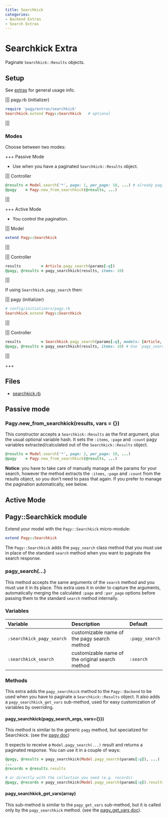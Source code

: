 ```yaml
---
title: Searchkick
categories:
- Backend Extras
- Search Extras
---
```

# Searchkick Extra

Paginate `Searchkick::Results` objects.

## Setup

See [extras](/docs/extras.md) for general usage info.

||| pagy.rb (initializer)
```ruby
require 'pagy/extras/searchkick'
Searchkick.extend Pagy::Searchkick   # optional
```
|||


### Modes

Choose between two modes: 

+++ Passive Mode

* Use when you have a paginated `Searchkick::Results` object.

||| Controller
```ruby
@results = Model.search('*', page: 1, per_page: 10, ...) # already paginated
@pagy    = Pagy.new_from_searchkick(@results, ...)
```
|||

+++ Active Mode

* You control the pagination.

||| Model
```ruby
extend Pagy::Searchkick
```
|||


||| Controller
```ruby
results         = Article.pagy_search(params[:q])
@pagy, @results = pagy_searchkick(results, items: 10)
```
|||


If using `Searchkick.pagy_search` then:

||| pagy (initializer)
```ruby
# config/initializers/pagy.rb
Searchkick.extend Pagy::Searchkick
```
|||

||| Controller
```ruby
results         = Searchkick.pagy_search(params[:q], models: [Article, Categories])
@pagy, @results = pagy_searchkick(results, items: 10) # Use `pagy_search` in place of `search`:
```
|||


+++


## Files

- [searchkick.rb](https://github.com/ddnexus/pagy/blob/master/lib/pagy/extras/searchkick.rb)

## Passive mode

### Pagy.new_from_searchkick(results, vars = {})

This constructor accepts a `Searchkick::Results` as the first argument, plus the usual optional variable hash. It sets the `:items`, `:page` and `:count` pagy variables extracted/calculated out of the `Searchkick::Results` object.

```ruby
@results = Model.search('*', page: 2, per_page: 10, ...)
@pagy    = Pagy.new_from_searchkick(@results, ...)
```

**Notice**: you have to take care of manually manage all the params for your search, however the method extracts the `:items`, `:page` and `:count` from the results object, so you don't need to pass that again. If you prefer to manage the pagination automatically, see below.

## Active Mode

## Pagy::Searchkick module

Extend your model with the `Pagy::Searchkick` micro-module:

```ruby
extend Pagy::Searchkick
```

The `Pagy::Searchkick` adds the `pagy_search` class method that you must use in place of the standard `search` method when you want to paginate the search response.

### pagy_search(...)

This method accepts the same arguments of the `search` method and you must use it in its place. This extra uses it in order to capture the arguments, automatically merging the calculated `:page` and `:per_page` options before passing them to the standard `search` method internally.

### Variables

| Variable                  | Description                                     | Default        |
|:--------------------------|:------------------------------------------------|:---------------|
| `:searchkick_pagy_search` | customizable name of the pagy search method     | `:pagy_search` |
| `:searchkick_search`      | customizable name of the original search method | `:search`      |

### Methods

This extra adds the `pagy_searchkick` method to the `Pagy::Backend` to be used when you have to paginate a `Searchkick::Results` object. It also adds a `pagy_searchkick_get_vars` sub-method, used for easy customization of variables by overriding.

#### pagy_searchkick(pagy_search_args, vars={}})

This method is similar to the generic `pagy` method, but specialized for Searchkick. (see the [pagy doc](/docs/api/backend.md#pagycollection-varsnil))

It expects to receive a `Model.pagy_search(...)` result and returns a paginated response. You can use it in a couple of ways:

```ruby
@pagy, @results = pagy_searchkick(Model.pagy_search(params[:q]), ...)
...
@records = @results.results

# or directly with the collection you need (e.g. records)
@pagy, @records = pagy_searchkick(Model.pagy_search(params[:q]).results, ...)
```

#### pagy_searchkick_get_vars(array)

This sub-method is similar to the `pagy_get_vars` sub-method, but it is called only by the `pagy_searchkick` method. (see the [pagy_get_vars doc](/docs/api/backend.md#pagy_get_varscollection-vars)).
